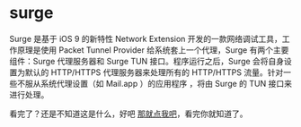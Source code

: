 # surge


Surge 是基于 iOS 9 的新特性 Network Extension 开发的一款网络调试工具，工作原理是使用 Packet Tunnel Provider 给系统套上一个代理，Surge 有两个主要组件：Surge 代理服务器和 Surge TUN 接口。程序运行之后，Surge 会将自身设置为默认的 HTTP/HTTPS 代理服务器来处理所有的 HTTP/HTTPS 流量。针对一些不服从系统代理设置（如 Mail.app ）的应用程序 ，将由 Surge 的 TUN 接口来进行处理。


看完了？还是不知道这是什么，好吧 <a href="https://medium.com/@scomper/surge-%E9%85%8D%E7%BD%AE%E6%96%87%E4%BB%B6-a1533c10e80b#.t8ft6niyv">那就点我吧</a>，看完你就知道了。
